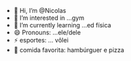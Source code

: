 - 👋 Hi, I’m @Nicolas
- 👀 I’m interested in ...gym
- 🌱 I’m currently learning ...ed física 
- 😄 Pronouns: ...ele/dele
- ⚡ esportes: ... vôlei
- 🍕 comida favorita: hambúrguer e pizza 

<!---
Nicolasalmeida123/Nicolasalmeida123 is a ✨ special ✨ repository because its `README.md` (this file) appears on your GitHub profile.
You can click the Preview link to take a look at your changes.
--->

